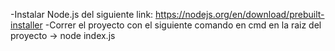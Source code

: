 -Instalar Node.js del siguiente link: https://nodejs.org/en/download/prebuilt-installer
-Correr el proyecto con el siguiente comando en cmd en la raiz del proyecto -> node index.js